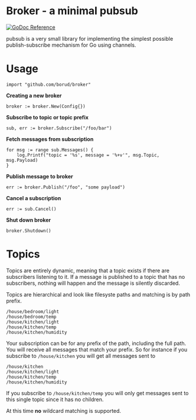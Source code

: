 # Broker - a minimal pubsub

[![GoDoc Reference](https://godoc.org/github.com/borud/broker?status.svg)](http://godoc.org/github.com/borud/broker)

pubsub is a very small library for implementing the simplest possible
publish-subscribe mechanism for Go using channels. 

# Usage

    import "github.com/borud/broker"
	
**Creating a new broker**

	broker := broker.New(Config{})
		
**Subscribe to topic or topic prefix**
		
    sub, err := broker.Subscribe("/foo/bar")
	
**Fetch messages from subscription**

    for msg := range sub.Messages() {
        log.Printf("topic = '%s', message = '%+v'", msg.Topic, msg.Payload)
    }

**Publish message to broker**

    err := broker.Publish("/foo", "some payload")
	
**Cancel a subscription**
	
	err := sub.Cancel()

**Shut down broker**

	broker.Shutdown()

# Topics

Topics are entirely dynamic, meaning that a topic exists if there are
subscribers listening to it.  If a message is published to a topic
that has no subscribers, nothing will happen and the message is
silently discarded.

Topics are hierarchical and look like filesyste paths and matching is
by path prefix.

    /house/bedroom/light
	/house/bedroom/temp
    /house/kitchen/light
    /house/kitchen/temp
    /house/kitchen/humidity

Your subscription can be for any prefix of the path, including the
full path.  You will receive all messages that match your prefix.  So
for instance if you subscribe to `/house/kitchen` you will get all
messages sent to 

    /house/kitchen
	/house/kitchen/light
	/house/kitchen/temp
	/house/kitchen/humidity
	
If you subscribe to `/house/kitchen/temp` you will only get messages
sent to this single topic since it has no children.

At this time **no** wildcard matching is supported.
